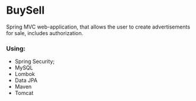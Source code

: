 # BuySell
Spring MVC web-application, that allows the user to create advertisements for sale, includes authorization.
### Using:
* Spring Security;
* MySQL
* Lombok
* Data JPA
* Maven
* Tomcat
